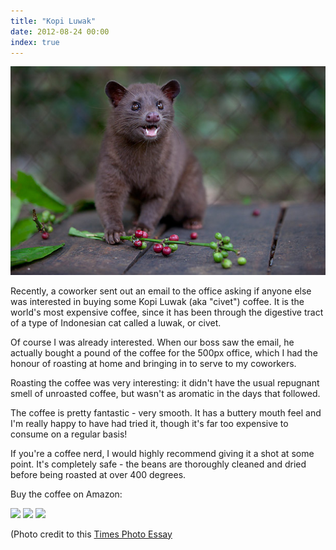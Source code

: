 ```yaml
---
title: "Kopi Luwak"
date: 2012-08-24 00:00
index: true
---
```


 ![](/img/import/blog/kopi-luwak/3535D310E659479F8D9AA05C2C592BBF.jpg)

Recently, a coworker sent out an email to the office asking if anyone else was interested in buying some Kopi Luwak (aka "civet") coffee. It is the world's most expensive coffee, since it has been through the digestive tract of a type of Indonesian cat called a luwak, or civet.

Of course I was already interested. When our boss saw the email, he actually bought a pound of the coffee for the 500px office, which I had the honour of roasting at home and bringing in to serve to my coworkers.

Roasting the coffee was very interesting: it didn't have the usual repugnant smell of unroasted coffee, but wasn't as aromatic in the days that followed.

The coffee is pretty fantastic - very smooth. It has a buttery mouth feel and I'm really happy to have had tried it, though it's far too expensive to consume on a regular basis!

If you're a coffee nerd, I would highly recommend giving it a shot at some point. It's completely safe - the beans are thoroughly cleaned and dried before being roasted at over 400 degrees.

Buy the coffee on Amazon:

 [![](http://ws.assoc-amazon.com/widgets/q?_encoding=UTF8&ASIN=B0030IGUIK&Format=_SL160_&ID=AsinImage&MarketPlace=US&ServiceVersion=20070822&WS=1&tag=ashfur-20)](http://www.amazon.com/gp/product/B0030IGUIK/ref=as_li_ss_il?ie=UTF8&camp=1789&creative=390957&creativeASIN=B0030IGUIK&linkCode=as2&tag=ashfur-20) [![](http://ws.assoc-amazon.com/widgets/q?_encoding=UTF8&ASIN=B001A4B8EM&Format=_SL160_&ID=AsinImage&MarketPlace=US&ServiceVersion=20070822&WS=1&tag=ashfur-20)](http://www.amazon.com/gp/product/B001A4B8EM/ref=as_li_ss_il?ie=UTF8&camp=1789&creative=390957&creativeASIN=B001A4B8EM&linkCode=as2&tag=ashfur-20) [![](http://ws.assoc-amazon.com/widgets/q?_encoding=UTF8&ASIN=B004JHIBV0&Format=_SL160_&ID=AsinImage&MarketPlace=US&ServiceVersion=20070822&WS=1&tag=ashfur-20)](http://www.amazon.com/gp/product/B004JHIBV0/ref=as_li_ss_il?ie=UTF8&camp=1789&creative=390957&creativeASIN=B004JHIBV0&linkCode=as2&tag=ashfur-20)

(Photo credit to this [Times Photo Essay](http://www.time.com/time/photogallery/0,29307,2048674,00.html)

<!-- more -->

